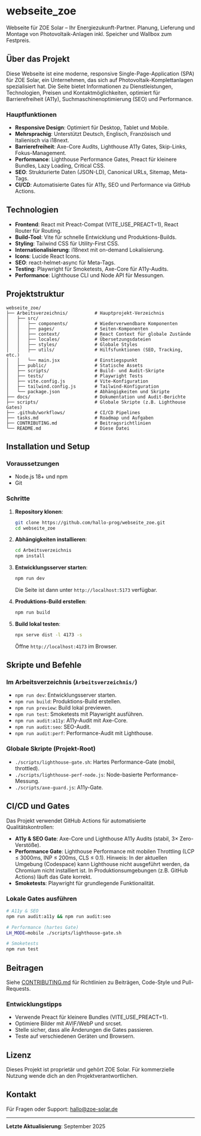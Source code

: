 # webseite_zoe

Webseite für ZOE Solar – Ihr Energiezukunft-Partner. Planung, Lieferung und Montage von Photovoltaik-Anlagen inkl. Speicher und Wallbox zum Festpreis.

## Über das Projekt

Diese Webseite ist eine moderne, responsive Single-Page-Application (SPA) für ZOE Solar, ein Unternehmen, das sich auf Photovoltaik-Komplettanlagen spezialisiert hat. Die Seite bietet Informationen zu Dienstleistungen, Technologien, Preisen und Kontaktmöglichkeiten, optimiert für Barrierefreiheit (A11y), Suchmaschinenoptimierung (SEO) und Performance.

### Hauptfunktionen
- **Responsive Design**: Optimiert für Desktop, Tablet und Mobile.
- **Mehrsprachig**: Unterstützt Deutsch, Englisch, Französisch und Italienisch via i18next.
- **Barrierefreiheit**: Axe-Core Audits, Lighthouse A11y Gates, Skip-Links, Fokus-Management.
- **Performance**: Lighthouse Performance Gates, Preact für kleinere Bundles, Lazy Loading, Critical CSS.
- **SEO**: Strukturierte Daten (JSON-LD), Canonical URLs, Sitemap, Meta-Tags.
- **CI/CD**: Automatisierte Gates für A11y, SEO und Performance via GitHub Actions.

## Technologien

- **Frontend**: React mit Preact-Compat (VITE_USE_PREACT=1), React Router für Routing.
- **Build-Tool**: Vite für schnelle Entwicklung und Produktions-Builds.
- **Styling**: Tailwind CSS für Utility-First CSS.
- **Internationalisierung**: i18next mit on-demand Lokalisierung.
- **Icons**: Lucide React Icons.
- **SEO**: react-helmet-async für Meta-Tags.
- **Testing**: Playwright für Smoketests, Axe-Core für A11y-Audits.
- **Performance**: Lighthouse CLI und Node API für Messungen.

## Projektstruktur

```
webseite_zoe/
├── Arbeitsverzeichnis/          # Hauptprojekt-Verzeichnis
│   ├── src/
│   │   ├── components/          # Wiederverwendbare Komponenten
│   │   ├── pages/               # Seiten-Komponenten
│   │   ├── context/             # React Context für globale Zustände
│   │   ├── locales/             # Übersetzungsdateien
│   │   ├── styles/              # Globale Styles
│   │   ├── utils/               # Hilfsfunktionen (SEO, Tracking, etc.)
│   │   └── main.jsx             # Einstiegspunkt
│   ├── public/                  # Statische Assets
│   ├── scripts/                 # Build- und Audit-Skripte
│   ├── tests/                   # Playwright Tests
│   ├── vite.config.js           # Vite-Konfiguration
│   ├── tailwind.config.js       # Tailwind-Konfiguration
│   └── package.json             # Abhängigkeiten und Skripte
├── docs/                        # Dokumentation und Audit-Berichte
├── scripts/                     # Globale Skripte (z.B. Lighthouse Gates)
├── .github/workflows/           # CI/CD Pipelines
├── tasks.md                     # Roadmap und Aufgaben
├── CONTRIBUTING.md              # Beitragsrichtlinien
└── README.md                    # Diese Datei
```

## Installation und Setup

### Voraussetzungen
- Node.js 18+ und npm
- Git

### Schritte
1. **Repository klonen**:
   ```bash
   git clone https://github.com/hallo-prog/webseite_zoe.git
   cd webseite_zoe
   ```

2. **Abhängigkeiten installieren**:
   ```bash
   cd Arbeitsverzeichnis
   npm install
   ```

3. **Entwicklungsserver starten**:
   ```bash
   npm run dev
   ```
   Die Seite ist dann unter `http://localhost:5173` verfügbar.

4. **Produktions-Build erstellen**:
   ```bash
   npm run build
   ```

5. **Build lokal testen**:
   ```bash
   npx serve dist -l 4173 -s
   ```
   Öffne `http://localhost:4173` im Browser.

## Skripte und Befehle

### Im Arbeitsverzeichnis (`Arbeitsverzeichnis/`)
- `npm run dev`: Entwicklungsserver starten.
- `npm run build`: Produktions-Build erstellen.
- `npm run preview`: Build lokal previewen.
- `npm run test`: Smoketests mit Playwright ausführen.
- `npm run audit:a11y`: A11y-Audit mit Axe-Core.
- `npm run audit:seo`: SEO-Audit.
- `npm run audit:perf`: Performance-Audit mit Lighthouse.

### Globale Skripte (Projekt-Root)
- `./scripts/lighthouse-gate.sh`: Hartes Performance-Gate (mobil, throttled).
- `./scripts/lighthouse-perf-node.js`: Node-basierte Performance-Messung.
- `./scripts/axe-guard.js`: A11y-Gate.

## CI/CD und Gates

Das Projekt verwendet GitHub Actions für automatisierte Qualitätskontrollen:
- **A11y & SEO Gate**: Axe-Core und Lighthouse A11y Audits (stabil, 3× Zero-Verstöße).
- **Performance Gate**: Lighthouse Performance mit mobilen Throttling (LCP ≤ 3000ms, INP ≤ 200ms, CLS ≤ 0.1). Hinweis: In der aktuellen Umgebung (Codespace) kann Lighthouse nicht ausgeführt werden, da Chromium nicht installiert ist. In Produktionsumgebungen (z.B. GitHub Actions) läuft das Gate korrekt.
- **Smoketests**: Playwright für grundlegende Funktionalität.

### Lokale Gates ausführen
```bash
# A11y & SEO
npm run audit:a11y && npm run audit:seo

# Performance (hartes Gate)
LH_MODE=mobile ./scripts/lighthouse-gate.sh

# Smoketests
npm run test
```

## Beitragen

Siehe [CONTRIBUTING.md](CONTRIBUTING.md) für Richtlinien zu Beiträgen, Code-Style und Pull-Requests.

### Entwicklungstipps
- Verwende Preact für kleinere Bundles (VITE_USE_PREACT=1).
- Optimiere Bilder mit AVIF/WebP und srcset.
- Stelle sicher, dass alle Änderungen die Gates passieren.
- Teste auf verschiedenen Geräten und Browsern.

## Lizenz

Dieses Projekt ist proprietär und gehört ZOE Solar. Für kommerzielle Nutzung wende dich an den Projektverantwortlichen.

## Kontakt

Für Fragen oder Support: hallo@zoe-solar.de

---

**Letzte Aktualisierung**: September 2025
